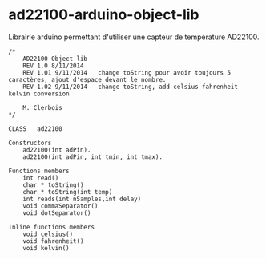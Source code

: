 ad22100-arduino-object-lib
==========================

Librairie arduino permettant d'utiliser une capteur de température AD22100.

    /*
		AD22100 Object lib 
		REV 1.0 8/11/2014
  		REV 1.01 9/11/2014   change toString pour avoir toujours 5 caractères, ajout d'espace devant le nombre.
  		REV 1.02 9/11/2014   change toString, add celsius fahrenheit kelvin conversion
  
		M. Clerbois
	*/

    CLASS	ad22100

    Constructors
		ad22100(int adPin).
		ad22100(int adPin, int tmin, int tmax).
    	
    Functions members
		int read()
		char * toString()
		char * toString(int temp)
		int reads(int nSamples,int delay)
		void commaSeparator() 
		void dotSeparator()

	Inline functions members
		void celsius()
		void fahrenheit()
		void kelvin()
